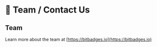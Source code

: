 # 🙂 Team / Contact Us

## Team

Learn more about the team at [https://bitbadges.io](https://bitbadges.io)
